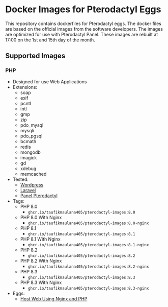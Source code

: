 # Docker Images for Pterodactyl Eggs
This repository contains dockerfiles for Pterodactyl eggs. The docker files are based on the official images from the software developers. The images are optimized for use with Pterodactyl Panel. These images are rebuilt at 17:00 on the 1st and 15th day of the month.

## Supported Images

### PHP
- Designed for use Web Applications
- Extensions: 
    - soap
    - exif
    - pcntl
    - intl
    - gmp
    - zip
    - pdo_mysql
    - mysqli
    - pdo_pgsql
    - bcmath
    - redis
    - mongodb
    - imagick
    - gd
    - xdebug
    - memcached
- Tested:
    - [Wordpress](https://wordpress.org/)
    - [Laravel](https://laravel.com/)
    - [Panel Pterodactyl](https://pterodactyl.io/)
- Tags:
    - PHP 8.0
        - `ghcr.io/taufikmaulana405/pterodactyl-images:8.0`
    - PHP 8.0 With Nginx
        - `ghcr.io/taufikmaulana405/pterodactyl-images:8.0-nginx`
    - PHP 8.1
        - `ghcr.io/taufikmaulana405/pterodactyl-images:8.1`
    - PHP 8.1 With Nginx
        - `ghcr.io/taufikmaulana405/pterodactyl-images:8.1-nginx`
    - PHP 8.2
        - `ghcr.io/taufikmaulana405/pterodactyl-images:8.2`
    - PHP 8.2 With Nginx
        - `ghcr.io/taufikmaulana405/pterodactyl-images:8.2-nginx`
    - PHP 8.3
        - `ghcr.io/taufikmaulana405/pterodactyl-images:8.3`
    - PHP 8.3 With Nginx
        - `ghcr.io/taufikmaulana405/pterodactyl-images:8.3-nginx`
- Eggs:
    - [Host Web Using Nginx and PHP](https://github.com/Sigma-Production/ptero-eggs)